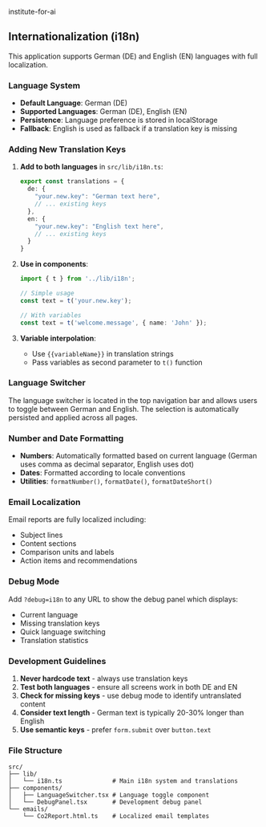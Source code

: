 institute-for-ai

## Internationalization (i18n)

This application supports German (DE) and English (EN) languages with full localization.

### Language System

- **Default Language**: German (DE)
- **Supported Languages**: German (DE), English (EN)
- **Persistence**: Language preference is stored in localStorage
- **Fallback**: English is used as fallback if a translation key is missing

### Adding New Translation Keys

1. **Add to both languages** in `src/lib/i18n.ts`:
   ```typescript
   export const translations = {
     de: {
       "your.new.key": "German text here",
       // ... existing keys
     },
     en: {
       "your.new.key": "English text here", 
       // ... existing keys
     }
   }
   ```

2. **Use in components**:
   ```typescript
   import { t } from '../lib/i18n';
   
   // Simple usage
   const text = t('your.new.key');
   
   // With variables
   const text = t('welcome.message', { name: 'John' });
   ```

3. **Variable interpolation**:
   - Use `{{variableName}}` in translation strings
   - Pass variables as second parameter to `t()` function

### Language Switcher

The language switcher is located in the top navigation bar and allows users to toggle between German and English. The selection is automatically persisted and applied across all pages.

### Number and Date Formatting

- **Numbers**: Automatically formatted based on current language (German uses comma as decimal separator, English uses dot)
- **Dates**: Formatted according to locale conventions
- **Utilities**: `formatNumber()`, `formatDate()`, `formatDateShort()`

### Email Localization

Email reports are fully localized including:
- Subject lines
- Content sections
- Comparison units and labels
- Action items and recommendations

### Debug Mode

Add `?debug=i18n` to any URL to show the debug panel which displays:
- Current language
- Missing translation keys
- Quick language switching
- Translation statistics

### Development Guidelines

1. **Never hardcode text** - always use translation keys
2. **Test both languages** - ensure all screens work in both DE and EN
3. **Check for missing keys** - use debug mode to identify untranslated content
4. **Consider text length** - German text is typically 20-30% longer than English
5. **Use semantic keys** - prefer `form.submit` over `button.text`

### File Structure

```
src/
├── lib/
│   └── i18n.ts              # Main i18n system and translations
├── components/
│   ├── LanguageSwitcher.tsx # Language toggle component
│   └── DebugPanel.tsx       # Development debug panel
└── emails/
    └── Co2Report.html.ts    # Localized email templates
```